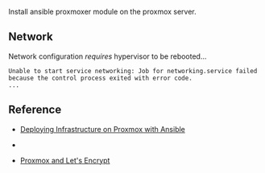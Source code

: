 Install ansible proxmoxer module on the proxmox server.


## Network

Network configuration *requires* hypervisor to be rebooted...
```
Unable to start service networking: Job for networking.service failed because the control process exited with error code.
...

```

## Reference

* [Deploying Infrastructure on Proxmox with Ansible](https://www.nathancurry.com/blog/14-ansible-deployment-with-proxmox/)

* [](https://blog.zwindler.fr/2017/05/02/proxmox-lets-encrypt/)
* [Proxmox and Let's Encrypt](https://pve.proxmox.com/wiki/HTTPS_Certificate_Configuration_(Version_4.x,_5.0_and_5.1))